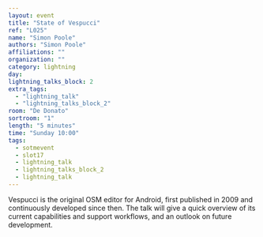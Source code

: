 ```yaml
---
layout: event
title: "State of Vespucci"
ref: "L025"
name: "Simon Poole"
authors: "Simon Poole"
affiliations: ""
organization: ""
category: lightning
day: 
lightning_talks_block: 2
extra_tags:
  - "lightning_talk"
  - "lightning_talks_block_2"
room: "De Donato"
sortroom: "1"
length: "5 minutes"
time: "Sunday 10:00"
tags:
  - sotmevent
  - slot17
  - lightning_talk
  - lightning_talks_block_2
  - lightning_talk
---
```

Vespucci is the original OSM editor for Android, first published in 2009 and continuously developed since then. The talk will give a quick overview of its current capabilities and support workflows, and an outlook on future development.
